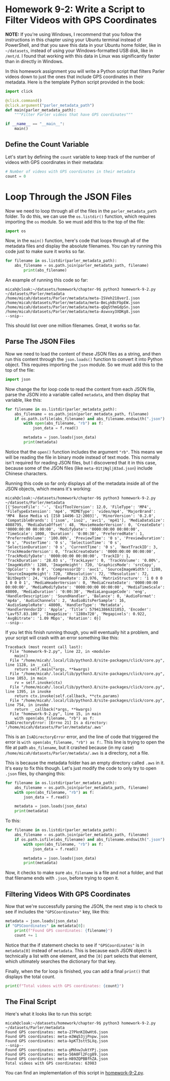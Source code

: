 # Homework 9-2: Write a Script to Filter Videos with GPS Coordinates

**NOTE:** If you're using Windows, I recommend that you follow the instructions in this chapter using your Ubuntu terminal instead of PowerShell, and that you save this data in your Ubuntu home folder, like in `~/datasets`, instead of using your Windows-formatted USB disk, like in `/mnt/d`. I found that working with this data in Linux was significantly faster than in directly in Windows.

In this homework assignment you will write a Python script that filters Parler videos down to just the ones that include GPS coordinates in their metadata. Here is the template Python script provided in the book:

```python
import click

@click.command()
@click.argument("parler_metadata_path")
def main(parler_metadata_path):
    """Filter Parler videos that have GPS coordinates"""

if __name__ == "__main__":
    main()
```

## Define the Count Variable

Let's start by defining the `count` variable to keep track of the number of videos with GPS coordinates in their metadata:

```python
# Number of videos with GPS coordinates in their metadata
count = 0
```

# Loop Through the JSON Files

Now we need to loop through all of the files in the `parler_metadata_path` folder. To do this, we can use the `os.listdir()` function, which requires importing the `os` module. So we must add this to the top of the file:

```python
import os
```

Now, in the `main()` function, here's code that loops through all of the metadata files and display the absolute filenames. You can try running this code just to make sure it works so far.

```python
for filename in os.listdir(parler_metadata_path):
    abs_filename = os.path.join(parler_metadata_path, filename)
        print(abs_filename)
```

An example of running this code so far:

```
micah@cloak:~/datasets/homework/chapter-9$ python3 homework-9-2.py ~/datasets/Parler/metadata
/home/micah/datasets/Parler/metadata/meta-ISVeh218verI.json
/home/micah/datasets/Parler/metadata/meta-BeLykBcFbpEW.json
/home/micah/datasets/Parler/metadata/meta-qQqSthmGdpSn.json
/home/micah/datasets/Parler/metadata/meta-Aswvxy3XDKg8.json
--snip--
```

This should list over one million filenames. Great, it works so far.

## Parse The JSON Files

Now we need to load the content of these JSON files as a string, and then run this content through the `json.loads()` function to convert it into Python object. This requires importing the `json` module. So we must add this to the top of the file:

```python
import json
```

Now change the for loop code to read the content from each JSON file, parse the JSON into a variable called `metadata`, and then display that variable, like this:

```python
for filename in os.listdir(parler_metadata_path):
    abs_filename = os.path.join(parler_metadata_path, filename)
    if os.path.isfile(abs_filename) and abs_filename.endswith(".json"):
        with open(abs_filename, "rb") as f:
            json_data = f.read()

        metadata = json.loads(json_data)
        print(metadata)
```

Notice that the `open()` function includes the argument `"rb"`. This means we will be reading the file in binary mode instead of text mode. This normally isn't required for reading JSON files, but I discovered that it in this case, because some of the JSON files (like `meta-01tjNglj83ad.json`) include Chinese characters.

Running this code so far only displays all of the metadata inside all of the JSON objects, which means it's working:

```
micah@cloak:~/datasets/homework/chapter-9$ python3 homework-9-2.py ~/datasets/Parler/metadata
[{'SourceFile': '-', 'ExifToolVersion': 12.0, 'FileType': 'MP4', 'FileTypeExtension': 'mp4', 'MIMEType': 'video/mp4', 'MajorBrand': 'MP4  Base Media v1 [IS0 14496-12:2003]', 'MinorVersion': '0.2.0', 'CompatibleBrands': ['isom', 'iso2', 'avc1', 'mp41'], 'MediaDataSize': 4088795, 'MediaDataOffset': 48, 'MovieHeaderVersion': 0, 'CreateDate': '0000:00:00 00:00:00', 'ModifyDate': '0000:00:00 00:00:00', 'TimeScale': 1000, 'Duration': '0:00:30', 'PreferredRate': 1, 'PreferredVolume': '100.00%', 'PreviewTime': '0 s', 'PreviewDuration': '0 s', 'PosterTime': '0 s', 'SelectionTime': '0 s', 'SelectionDuration': '0 s', 'CurrentTime': '0 s', 'NextTrackID': 3, 'TrackHeaderVersion': 0, 'TrackCreateDate': '0000:00:00 00:00:00', 'TrackModifyDate': '0000:00:00 00:00:00', 'TrackID': 1, 'TrackDuration': '28.03 s', 'TrackLayer': 0, 'TrackVolume': '0.00%', 'ImageWidth': 1280, 'ImageHeight': 720, 'GraphicsMode': 'srcCopy', 'OpColor': '0 0 0', 'CompressorID': 'avc1', 'SourceImageWidth': 1280, 'SourceImageHeight': 720, 'XResolution': 72, 'YResolution': 72, 'BitDepth': 24, 'VideoFrameRate': 23.976, 'MatrixStructure': '1 0 0 0 1 0 0 0 1', 'MediaHeaderVersion': 0, 'MediaCreateDate': '0000:00:00 00:00:00', 'MediaModifyDate': '0000:00:00 00:00:00', 'MediaTimeScale': 48000, 'MediaDuration': '0:00:30', 'MediaLanguageCode': 'eng', 'HandlerDescription': 'SoundHandler', 'Balance': 0, 'AudioFormat': 'mp4a', 'AudioChannels': 2, 'AudioBitsPerSample': 16, 'AudioSampleRate': 48000, 'HandlerType': 'Metadata', 'HandlerVendorID': 'Apple', 'Title': 579413866321053, 'Encoder': 'Lavf57.83.100', 'ImageSize': '1280x720', 'Megapixels': 0.922, 'AvgBitrate': '1.09 Mbps', 'Rotation': 0}]
--snip--
```

If you let this finish running though, you will eventually hit a problem, and your script will crash with an error something like this:

```
Traceback (most recent call last):
  File "homework-9-2.py", line 22, in <module>
    main()
  File "/home/micah/.local/lib/python3.8/site-packages/click/core.py", line 1128, in __call__
    return self.main(*args, **kwargs)
  File "/home/micah/.local/lib/python3.8/site-packages/click/core.py", line 1053, in main
    rv = self.invoke(ctx)
  File "/home/micah/.local/lib/python3.8/site-packages/click/core.py", line 1395, in invoke
    return ctx.invoke(self.callback, **ctx.params)
  File "/home/micah/.local/lib/python3.8/site-packages/click/core.py", line 754, in invoke
    return __callback(*args, **kwargs)
  File "homework-9-2.py", line 15, in main
    with open(abs_filename, "rb") as f:
IsADirectoryError: [Errno 21] Is a directory: '/home/micah/datasets/Parler/metadata/.aws'
```

This is an `IsADirectoryError` error, and the line of code that triggered the error is `with open(abs_filename, "rb") as f:`. This line is trying to open the file at path `abs_filename`, but it crashed because (in my case) `/home/micah/datasets/Parler/metadata/.aws` is a directory, not a file.

This is because the metadata folder has an empty directory called `.aws` in it. It's easy to fix this though. Let's just modify the code to only try to open `.json` files, by changing this:

```python
for filename in os.listdir(parler_metadata_path):
    abs_filename = os.path.join(parler_metadata_path, filename)
    with open(abs_filename, "rb") as f:
        json_data = f.read()

    metadata = json.loads(json_data)
    print(metadata)
```

To this:

```python
for filename in os.listdir(parler_metadata_path):
    abs_filename = os.path.join(parler_metadata_path, filename)
    if os.path.isfile(abs_filename) and abs_filename.endswith(".json"):
        with open(abs_filename, "rb") as f:
            json_data = f.read()

        metadata = json.loads(json_data)
        print(metadata)
```

Now, it checks to make sure `abs_filename` is a file and not a folder, and that that filename ends with `.json`, before trying to open it.

## Filtering Videos With GPS Coordinates

Now that we're successfully parsing the JSON, the next step is to check to see if includes the `"GPSCoordinates"` key, like this:

```python
metadata = json.loads(json_data)
if "GPSCoordinates" in metadata[0]:
    print(f"Found GPS coordinates: {filename}")
    count += 1
```

Notice that the if statement checks to see if `"GPSCoordinates"` is in `metadata[0]` instead of `metadata`. This is because each JSON object is technically a list with one element, and the `[0]` part selects that element, which ultimately searches the dictionary for that key.

Finally, when the for loop is finished, you can add a final `print()` that displays the total count.

```python
print(f"Total videos with GPS coordinates: {count}")
```

## The Final Script

Here's what it looks like to run this script:

```
micah@cloak:~/datasets/homework/chapter-9$ python3 homework-9-2.py ~/datasets/Parler/metadata
Found GPS coordinates: meta-27PknKIOwHt6.json
Found GPS coordinates: meta-m3Wq53jjPnpw.json
Found GPS coordinates: meta-kpKT3stt5LXq.json
--snip--
Found GPS coordinates: meta-pMdvwJuktYPj.json
Found GPS coordinates: meta-50A0Fl2Fcg89.json
Found GPS coordinates: meta-H89ZQPBBfhZA.json
Total videos with GPS coordinates: 63983
```

You can find an implementation of this script in [homework-9-2.py](./homework-9-2.py).
